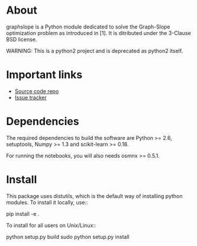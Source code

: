About
======

graphslope is a Python module dedicated to solve the Graph-Slope
optimization problem as introduced in [1]. It is ditributed under
the 3-Clause BSD license.

WARNING: This is a python2 project and is deprecated as python2 itself.

Important links
===================

- [Source code repo](https://github.com/svaiter/gslope\_oracle\_inequality/)
- [Issue tracker](https://github.com/svaiter/gslope\_oracle\_inequality/issues)

Dependencies
===============

The required dependencies to build the software are Python >= 2.6,
setuptools, Numpy >= 1.3 and scikit-learn >= 0.18.

For running the notebooks, you will also needs osmnx >= 0.5.1.

Install
=========

This package uses distutils, which is the default way of installing
python modules. To install it locally, use::

  pip install -e .

To install for all users on Unix/Linux::

  python setup.py build
  sudo python setup.py install
